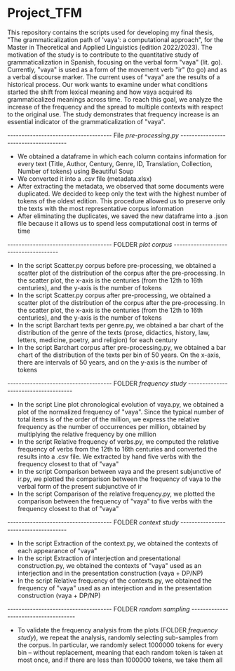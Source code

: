 # Project_TFM

This repository contains the scripts used for developing my final thesis, "The grammaticalization path of 'vaya': a computational approach", for the Master in Theoretical and Applied Linguistics (edition 2022/2023). The motivation of the study is to contribute to the quantitative study of grammaticalization in Spanish, focusing on the verbal form "vaya" (lit. go). Currently, "vaya" is used as a form of the movement verb "ir" (to go) and as a verbal discourse marker. The current uses of "vaya" are the results of a historical process. Our work wants to examine under
what conditions started the shift from lexical meaning and how vaya acquired its grammaticalized meanings across time. To reach this goal, we analyze the increase of the frequency and the spread to multiple contexts with respect to the original use. The study demonstrates that frequency increase is an essential indicator of the grammaticalization of "vaya". 

------------------------------------- File *pre-processing.py* -------------------------------------

- We obtained a dataframe in which each column contains information for every text (Title, Author, Century, Genre, ID, Translation, Collection, Number of tokens) using Beautiful Soup
- We converted it into a .csv file (metadata.xlsx)
- After extracting the metadata, we observed that some documents were duplicated. We decided to keep only the text with the highest number of tokens of the oldest edition. This procedure allowed us to preserve only the texts with the most representative corpus information
- After eliminating the duplicates, we saved the new dataframe into a .json file because it allows us to spend less computational cost in terms of time

------------------------------------- FOLDER *plot corpus* -------------------------------------

- In the script Scatter.py corpus before pre-processing, we obtained a scatter plot of the distribution of the corpus after the pre-processing. In the scatter plot, the x-axis is the centuries (from the 12th to 16th centuries), and the y-axis is the number of tokens
- In the script Scatter.py corpus after pre-processing, we obtained a scatter plot of the distribution of the corpus after the pre-processing. In the scatter plot, the x-axis is the centuries (from the 12th to 16th centuries), and the y-axis is the number of tokens
- In the script Barchart texts per genre.py, we obtained a bar chart of the distribution of the genre of the texts (prose, didactics, history, law, letters, medicine, poetry, and religion) for each century
- In the script Barchart corpus after pre-processing.py, we obtained a bar chart of the distribution of the texts per bin of 50 years. On the x-axis, there are intervals of 50 years, and on the y-axis is the number of tokens

------------------------------------- FOLDER *frequency study* -------------------------------------

- In the script Line plot chronological evolution of vaya.py, we obtained a plot of the normalized frequency of "vaya". Since the typical number of total items is of the order of the million, we express the relative frequency as the number of occurrences per million, obtained by multiplying the relative frequency by one million
- In the script Relative frequency of verbs.py, we computed the relative frequency of verbs from the 12th to 16th centuries and converted the results into a .csv file. We extracted by hand five verbs with the frequency closest to that of "vaya"
- In the script Comparison between vaya and the present subjunctive of ir.py, we plotted the comparison between the frequency of vaya to the verbal form of the present subjunctive of ir
- In the script Comparison of the relative frequency.py, we plotted the comparison between the frequency of "vaya" to five verbs with the frequency closest to that of "vaya"

------------------------------------- FOLDER *context study* -------------------------------------

  - In the script Extraction of the context.py, we obtained the contexts of each appearance of "vaya"
  - In the script Extraction of interjection and presentational construction.py, we obtained the contexts of "vaya" used as an interjection and in the presentation construction (vaya + DP/NP)
  - In the script Relative frequency of the contexts.py, we obtained the frequency of "vaya" used as an interjection and in the presentation construction (vaya + DP/NP)

------------------------------------- FOLDER *random sampling* -------------------------------------

  - To validate the frequency analysis from the plots (FOLDER *frequency study*), we repeat the analysis, randomly selecting sub-samples from the corpus. In particular, we randomly select 1000000 tokens for every bin – without replacement, meaning that each random token is taken at most once, and if there are less than 1000000 tokens, we take them all 



  




